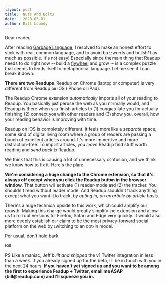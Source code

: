 ```yaml
---
layout: post
title:  Nuts And Bolts
date:   2020-03-01
author: Bill Loundy
---
```

<p>
Dear reader,
</p>

<p>
After reading <a href="https://readup.com/comments/vulture/garbage-language">Garbage Language</a>, I resolved to make an honest effort to stick with real, common language, and to avoid buzzwords and bullsh*t as much as possible. It's not easy! Especially since the main thing that Readup needs to do right now -- build a <a href="https://readup.com/comments/reforge/growth-loops-are-the-new-funnels">flywheel</a> and grow -- is a complex puzzle that seems to lends itself to metaphorical language. Let me see if I can break it down: 
</p>
<p>
<strong>There are two Readups.</strong> Readup on Chrome (laptop or computer) is very different from Readup on iOS (iPhone or iPad). 
</p>

<p>
The Readup Chrome extension <em>automatically</em> imports all of your reading to Readup. You basically just peruse the web as you normally would, and Readup is there when you finish articles to (1) congratulate you for actually finishing (2) connect you with other readers and (3) show you, overall, how your reading behavior is improving with time.
</p>

<p>
Readup on iOS is completely different. It feels more like a <em>separate</em> space, some kind of digital living room where a group of readers are passing a bunch of excellent articles around. It's more immersive and more distraction-free. To import articles, you <em>leave</em> Readup find stuff worth reading and <em>send back</em> to Readup.
</p>

<p>
We think that this is causing a lot of unnecessary confusion, and we think we know how to fix it. Here's the plan: 
</p>

<p>
<strong>We're considering a huge change to the Chrome extension, so that it's always off except when you click the Readup button in the browser window.</strong> That button will activate (1) reader-mode and (2) the tracker. You shouldn't read without reader mode. And Readup shouldn't track anything except what you want it to track, <em>by opting in, on an article by article basis.</em>
</p>

<p>
There's a huge technical upside to this work, which could amplify our growth. Making this change would greatly simplify the extension and allow us to roll out versions for Firefox, Safari and Edge very quickly. It would also more deeply establish our claim to be the most privacy-forward social platform on the web by switching to an opt-in model.
</p>

<p>
Per usual, <a href="https://readup.com/comments/blogreadupcom/nuts-and-bolts">don't hold back</a>.
</p>

<p>
Bill
</p>

<p>
PS Like a maniac, Jeff <em>built and shipped</em> the v1 Twitter integration in less than a week. If you already signed up for the beta, I'll be in touch with you in the next 24 hours. <strong>If you haven't yet signed up and you want to be among the first to experience Readup + Twitter, email me ASAP (bill@readup.com) and I'll squeeze you in.<strong> 
</p>